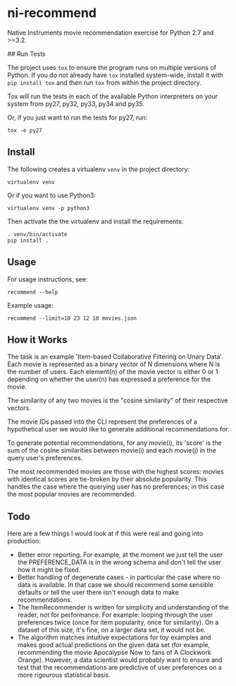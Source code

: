# ni-recommend
Native Instruments movie recommendation exercise for Python 2.7 and >=3.2.

## Run Tests

The project uses `tox` to ensure the program runs on multiple versions of
Python. If you do not already have `tox` installed system-wide, install it with
`pip install tox` and then run `tox` from within the project directory.

Tox will run the tests in each of the available Python interpreters on your
system from py27, py32, py33, py34 and py35.

Or, if you just want to run the tests for py27, run:

    tox -e py27

## Install

The following creates a virtualenv `venv` in the project directory:

    virtualenv venv

Or if you want to use Python3:

    virtualenv venv -p python3

Then activate the the virtualenv and install the requirements:

    . venv/bin/activate
    pip install .

## Usage

For usage instructions, see:

    recommend --help

Example usage:

    recommend --limit=10 23 12 10 movies.json

## How it Works

The task is an example 'Item-based Collaborative Filtering on Unary Data'.
Each movie is represented as a binary vector of N dimensions where N is the
number of users. Each element(n) of the movie vector is either 0 or 1 depending
on whether the user(n) has expressed a preference for the movie.

The similarity of any two movies is the "cosine similarity" of their respective
vectors.

The movie IDs passed into the CLI represent the preferences of a hypothetical
user we would like to generate additional recommendations for.

To generate potential recommendations, for any movie(i), its 'score' is the sum
of the cosine similarities between movie(i) and each movie(j) in the query
user's preferences.

The most recommended movies are those with the highest scores: movies with
identical scores are tie-broken by their absolute popularity. This handles the
case where the querying user has no preferences; in this case the most popular
movies are recommended.

## Todo

Here are a few things I would look at if this were real and going into production:

* Better error reporting. For example, at the moment we just tell the user the
  PREFERENCE_DATA is in the wrong schema and don't tell the user how it might
  be fixed.
* Better handling of degenerate cases - in particular the case where no data 
  is available. In that case we should recommend some sensible defaults or
  tell the user there isn't enough data to make recommendations.
* The ItemRecommender is written for simplicity and understanding of the reader,
  not for performance. For example: looping through the user preferences twice
  (once for item popularity, once for similarity). On a dataset of this size,
  it's fine, on a larger data set, it would not be.
* The algorithm matches intuitive expectations for toy examples and makes
  good actual predictions on the given data set (for example, recommending
  the movie Apocalypse Now to fans of A Clockwork Orange). However, a data 
  scientist would probably want to ensure and test that the recommendations 
  are predictive of user preferences on a more rigourous statistical basis.
